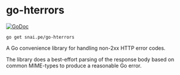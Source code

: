 # go-hterrors

[![GoDoc](https://godoc.org/snai.pe/go-hterrors?status.svg)](https://godoc.org/snai.pe/go-hterrors)  

```
go get snai.pe/go-hterrors
```

A Go convenience library for handling non-2xx HTTP error codes.

The library does a best-effort parsing of the response body based on common MIME-types to produce
a reasonable Go error.
